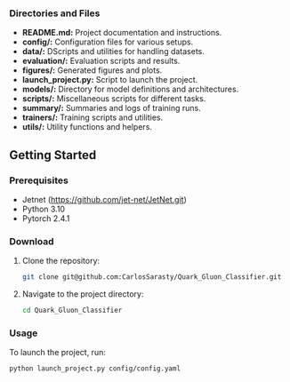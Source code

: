 
### Directories and Files

- **README.md:** Project documentation and instructions.
- **config/:** Configuration files for various setups.
- **data/:** DScripts and utilities for handling datasets.
- **evaluation/:** Evaluation scripts and results.
- **figures/:** Generated figures and plots.
- **launch_project.py:** Script to launch the project.
- **models/:** Directory for model definitions and architectures.
- **scripts/:** Miscellaneous scripts for different tasks.
- **summary/:** Summaries and logs of training runs.
- **trainers/:** Training scripts and utilities.
- **utils/:** Utility functions and helpers.

## Getting Started

### Prerequisites

- Jetnet (https://github.com/jet-net/JetNet.git) 
- Python 3.10
- Pytorch 2.4.1


### Download

1. Clone the repository:
    ```sh
    git clone git@github.com:CarlosSarasty/Quark_Gluon_Classifier.git 
    ```
2. Navigate to the project directory:
    ```sh
    cd Quark_Gluon_Classifier
    ```

### Usage

To launch the project, run:
```sh
python launch_project.py config/config.yaml

